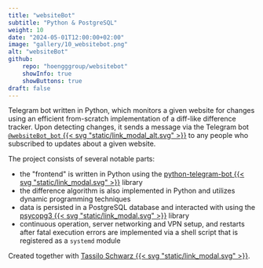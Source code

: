 ```yaml
---
title: "websiteBot"
subtitle: "Python & PostgreSQL"
weight: 10
date: "2024-05-01T12:00:00+02:00"
image: "gallery/10_websitebot.png"
alt: "websiteBot"
github:
    repo: "hoengggroup/websitebot"
    showInfo: true
    showButtons: true
draft: false
---
```



Telegram bot written in Python, which monitors a given website for changes using an efficient from-scratch implementation of a diff-like difference tracker. Upon detecting changes, it sends a message via the Telegram bot [`@websiteBot_bot`&nbsp;{{< svg "static/link_modal_alt.svg" >}}](https://t.me/websiteBot_bot)&MediumSpace;to any people who subscribed to updates about a given website.

The project consists of several notable parts:
- the "frontend" is written in Python using the [python-telegram-bot&nbsp;{{< svg "static/link_modal.svg" >}}](https://github.com/python-telegram-bot/python-telegram-bot)&MediumSpace;library
- the difference algorithm is also implemented in Python and utilizes dynamic programming techniques
- data is persisted in a PostgreSQL database and interacted with using the [psycopg3&nbsp;{{< svg "static/link_modal.svg" >}}](https://github.com/psycopg/psycopg)&MediumSpace;library
- continuous operation, server networking and VPN setup, and restarts after fatal execution errors are implemented via a shell script that is registered as a `systemd` module

Created together with [Tassilo Schwarz&nbsp;{{< svg "static/link_modal.svg" >}}](https://tassilo-schwarz.com/).
